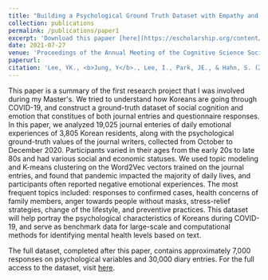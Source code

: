 ```yaml
---
title: "Building a Psychological Ground Truth Dataset with Empathy and Theory-of-Mind During the COVID-19 Pandemic"
collection: publications
permalink: /publications/paper1
excerpt: 'Download this papaer [here](https://escholarship.org/content/qt950900w7/qt950900w7.pdf).'
date: 2021-07-27
venue: 'Proceedings of the Annual Meeting of the Cognitive Science Society'
paperurl: 
citation: 'Lee, YK., <b>Jung, Y</b>., Lee, I., Park, JE., & Hahn, S. (2021). Building a Psychological Ground Truth Dataset with Empathy and Theory-of-Mind During the COVID-19 Pandemic. <i> Proceedings of the Annual Meeting of the Cognitive Science Society</i>, <i>43</i>. https://escholarship.org/uc/item/950900w7.'
---
```


This paper is a summary of the first research project that I was involved during my Master's. We tried to understand how Koreans are going through COVID-19, and construct a ground-truth dataset of social cognition and emotion that constitues of both journal entries and questionnaire responses. In this paper, we analyzed 19,025 journal enteries of daily emotional experiences of 3,805 Korean residents, along with the psychological ground-truth values of the journal writers, collected from October to December 2020. Participants varied in their ages from the early 20s to late 80s and had various social and economic statuses. We used topic modeling and K-means clustering on the Word2Vec vectors trained on the journal entries, and found that pandemic impacted the majority of daily lives, and participants often reported negative emotional experiences. The most frequent topics included: responses to confirmed cases, health concerns of family members, anger towards people without masks, stress-relief strategies, change of the lifestyle, and preventive practices. This dataset will help portray the psychological characteristics of Koreans during COVID-19, and serve as benchmark data for large-scale and computational methods for identifying mental health levels based on text. 

The full dataset, completed after this paper, contains approximately 7,000 responses on psychological variables and 30,000 diary entries. For the full access to the dataset, visit [here](https://github.com/yoonwonj/covid19-tom-empathy-diary).